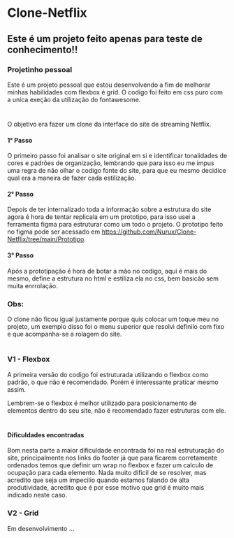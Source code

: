 ﻿# Clone-Netflix

## Este é um projeto feito apenas para teste de conhecimento!!

### Projetinho pessoal 

Este é um projeto pessoal que estou desenvolvendo a fim de melhorar minhas habilidades com flexbox é grid. O codigo foi feito em css puro
com a unica exeção da utilização do fontawesome.
#
O objetivo era fazer um clone da interface do site de streaming Netflix.

#### 1° Passo
O primeiro passo foi analisar o site original em si e identificar tonalidades de cores e padrões de organização, lembrando que para isso eu me impus uma regra de não olhar o codigo fonte do site, para que eu mesmo decidice qual era a maneira de fazer cada estilização.

#### 2° Passo
Depois de ter internalizado toda a informação sobre a estrutura do site agora é hora de tentar replicala em um prototipo, para isso usei a ferramenta figma para estruturar como um todo o projeto. 
O prototipo feito no figma pode ser acessado em https://github.com/Nurux/Clone-Netflix/tree/main/Prototipo. 

#### 3° Passo
Após a prototipação é hora de botar a mão no codigo, aqui é mais do mesmo, define a estrutura no html e estiliza ela no css, bem basicão sem muita enrrolação. 

### Obs:
O clone não ficou igual justamente porque quis colocar um toque meu no projeto, um exemplo disso foi o menu superior que resolvi definilo com fixo e que acompanha-se a rolagem do site.
#
### V1 - Flexbox 

A primeira versão do codigo foi estruturada utilizando o flexbox como padrão, o que não é recomendado. Porém
é interessante praticar mesmo assim. 

Lembrem-se o flexbox é melhor utilizado para posicionamento de elementos dentro do seu site, não é recomendado fazer
estruturas com ele.
#
#### Dificuldades encontradas
Bom nesta parte a maior dificuldade encontrada foi na real estruturação do site, principalmente nos links do footer já que para ficarem corretamente ordenados temos que definir um wrap no flexbox e fazer um calculo de ocupação para cada elemento. Nada muito dificil de se resolver, mas acredito que seja um impecilio quando estamos falando de alta produtividade, acredito que é por esse motivo que grid é muito mais indicado neste caso.

### V2 - Grid

Em desenvolvimento ...
